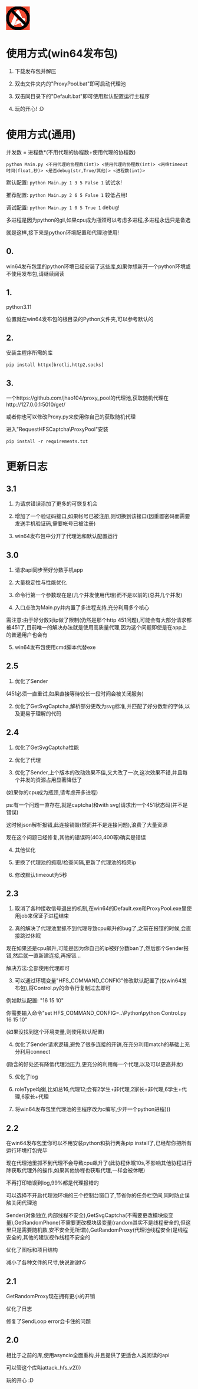 ![AttackHFS](/icons/icon.png)

# 使用方式(win64发布包)

1. 下载发布包并解压

2. 双击文件夹内的"ProxyPool.bat"即可启动代理池

3. 双击同目录下的"Default.bat"即可使用默认配置运行主程序

3. 玩的开心! :D

# 使用方式(通用)

并发数 = 进程数\*(不用代理的协程数+使用代理的协程数)

`python Main.py <不用代理的协程数(int)> <使用代理的协程数(int)> <网络timeout时间(float,秒)> <是否debug(str,True/其他)> <进程数(int)>`

默认配置: `python Main.py 1 3 5 False 1` 试试水!

推荐配置: `python Main.py 2 6 5 False 1` 较低占用!

调试配置: `python Main.py 1 0 5 True 1` debug!

多进程是因为python的gil,如果cpu成为瓶颈可以考虑多进程,多进程永远只是备选

就是这样,接下来是python环境配置和代理池使用!

## 0.

win64发布包里的python环境已经安装了这些库,如果你想新开一个python环境或不使用发布包,请继续阅读

## 1.

python3.11

位置就在win64发布包的根目录的Python文件夹,可以参考默认的

## 2.

安装主程序所需的库

`pip install httpx[brotli,http2,socks]`

## 3.

一个https://github.com/jhao104/proxy_pool的代理池,获取随机代理在http://127.0.0.1:5010/get/

或者你也可以修改Proxy.py来使用你自己的获取随机代理

进入"RequestHFSCaptcha\ProxyPool"安装

`pip install -r requirements.txt`

# 更新日志

## 3.1

1. 为请求错误添加了更多的可恢复机会

2. 增加了一个验证码接口,如果帐号已被注册,则切换到该接口(因重置密码而需要发送手机验证码,需要帐号已被注册)

3. win64发布包中分开了代理池和默认配置运行

## 3.0

1. 请求api同步至好分数手机app

2. 大量稳定性与性能优化

3. 命令行第一个参数现在是(几个并发使用代理)而不是以前的(总共几个并发)

4. 入口点改为Main.py并内置了多进程支持,充分利用多个核心

需注意:由于好分数对ip做了限制(仍然是那个http 451问题),可能会有大部分请求都被451了,目前唯一的解决办法就是使用高质量代理,因为这个问题即使是在app上的普通用户也会有

5. win64发布包使用cmd脚本代替exe

## 2.5

1. 优化了Sender

(451必须一直重试,如果直接等待较长一段时间会被关闭服务)

2. 优化了GetSvgCaptcha,解析部分更改为svg标准,并匹配了好分数新的字体,以及更易于理解的代码

## 2.4

1. 优化了GetSvgCaptcha性能

2. 优化了代理

3. 优化了Sender,上个版本的改动效果不佳,又大改了一次,这次效果不错,并且每个并发的资源占用显著降低了

(如果你的cpu成为瓶颈,请考虑开多进程)

ps:有一个问题一直存在,就是captcha(和with svg)请求出一个451状态码(并不是错误)

这时候json解析报错,此连接销毁(然而并不是连接问题),浪费了大量资源

现在这个问题已经修复,其他的错误码(403,400等)确实是错误

4. 其他优化

5. 更换了代理池的抓取/检查间隔,更新了代理池的稻壳ip

6. 修改默认timeout为5秒

## 2.3

1. 取消了各种接收信号退出的机制,在win64的Default.exe和ProxyPool.exe里使用job来保证子进程结束

2. 真的解决了代理池里抓不到代理导致cpu飙升的bug了,之前在报错的时候,会直接跳过休眠

现在如果还是cpu飙升,可能是因为你自己的ip被好分数ban了,然后那个Sender报错,然后就一直新建连接,再报错...

解决方法:全部使用代理即可

3. 可以通过环境变量"HFS_COMMAND_CONFIG"修改默认配置了(仅win64发布包),将Control.py的命令行复制过去即可

例如默认配置: "16 15 10"

你需要输入命令"set HFS_COMMAND_CONFIG=..\Python\python Control.py 16 15 10"

(如果没找到这个环境变量,则使用默认配置)

4. 优化了Sender请求逻辑,避免了很多连接的开销,在充分利用match的基础上充分利用connect

(隐含的好处还有降低代理池压力,更充分的利用每一个代理,以及可以更高并发)

5. 优化了log

6. roleType均衡,比如总16,代理12;会有2学生+非代理,2家长+非代理,6学生+代理,6家长+代理

7. 将win64发布包里代理池的主程序改为c编写,少开一个python进程)))

## 2.2

在win64发布包里你可以不用安装python和执行两条pip install了,已经帮你把所有运行环境打包完毕

现在代理池里抓不到代理不会导致cpu飙升了(此协程休眠10s,不影响其他协程进行除获取代理外的操作,如果其他协程也获取代理,一样会被休眠)

不再打印错误到log,99%都是代理报错的

可以选择不开启代理池环境的三个控制台窗口了,节省你的任务栏空间,同时防止误触关闭代理池

Sender(对象独立,内部线程不安全),GetSvgCaptcha(不需要更改模块级变量),GetRandomPhone(不需要更改模块级变量(random其实不是线程安全的,但这里只是需要随机数,安不安全无所谓)),GetRandomProxy(代理池线程安全)是线程安全的,其他的建议视作线程不安全的

优化了图标和项目结构

减小了各种文件的尺寸,快说谢谢h5

## 2.1

GetRandomProxy现在拥有更小的开销

优化了日志

修复了SendLoop error会卡住的问题

## 2.0

相比于之前的库,使用asyncio全面重构,并且提供了更适合人类阅读的api

可以管这个库叫attack_hfs_v2)))

玩的开心 :D